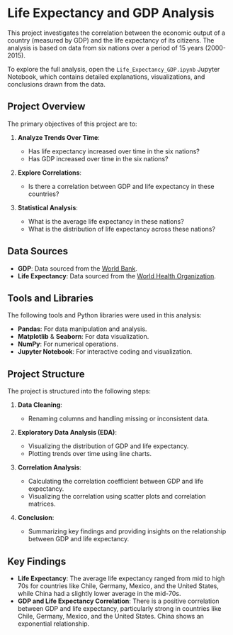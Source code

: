 # Life Expectancy and GDP Analysis

This project investigates the correlation between the economic output of a country (measured by GDP) and the life expectancy of its citizens. The analysis is based on data from six nations over a period of 15 years (2000-2015).

To explore the full analysis, open the `Life_Expectancy_GDP.ipynb` Jupyter Notebook, which contains detailed explanations, visualizations, and conclusions drawn from the data.

## Project Overview

The primary objectives of this project are to:

1. **Analyze Trends Over Time**:
   - Has life expectancy increased over time in the six nations?
   - Has GDP increased over time in the six nations?

2. **Explore Correlations**:
   - Is there a correlation between GDP and life expectancy in these countries?

3. **Statistical Analysis**:
   - What is the average life expectancy in these nations?
   - What is the distribution of life expectancy across these nations?

## Data Sources

- **GDP**: Data sourced from the [World Bank](https://data.worldbank.org/indicator/NY.GDP.MKTP.CD).
- **Life Expectancy**: Data sourced from the [World Health Organization](http://apps.who.int/gho/data/node.main.688).

## Tools and Libraries

The following tools and Python libraries were used in this analysis:

- **Pandas**: For data manipulation and analysis.
- **Matplotlib** & **Seaborn**: For data visualization.
- **NumPy**: For numerical operations.
- **Jupyter Notebook**: For interactive coding and visualization.

## Project Structure

The project is structured into the following steps:

1. **Data Cleaning**:
   - Renaming columns and handling missing or inconsistent data.

2. **Exploratory Data Analysis (EDA)**:
   - Visualizing the distribution of GDP and life expectancy.
   - Plotting trends over time using line charts.

3. **Correlation Analysis**:
   - Calculating the correlation coefficient between GDP and life expectancy.
   - Visualizing the correlation using scatter plots and correlation matrices.

4. **Conclusion**:
   - Summarizing key findings and providing insights on the relationship between GDP and life expectancy.

## Key Findings

- **Life Expectancy**: The average life expectancy ranged from mid to high 70s for countries like Chile, Germany, Mexico, and the United States, while China had a slightly lower average in the mid-70s.
- **GDP and Life Expectancy Correlation**: There is a positive correlation between GDP and life expectancy, particularly strong in countries like Chile, Germany, Mexico, and the United States. China shows an exponential relationship.
